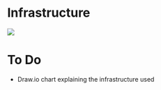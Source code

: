 # Infrastructure

![](infrastructure.drawio)

# To Do
- Draw.io chart explaining the infrastructure used
